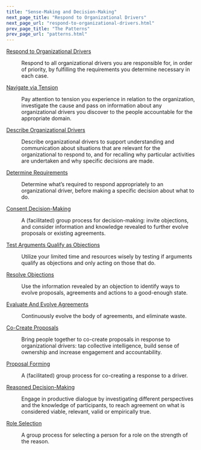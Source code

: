 ```yaml
---
title: "Sense-Making and Decision-Making"
next_page_title: "Respond to Organizational Drivers"
next_page_url: "respond-to-organizational-drivers.html"
prev_page_title: "The Patterns"
prev_page_url: "patterns.html"
---
```



<dl>

  <dt><a href="respond-to-organizational-drivers.html">Respond to Organizational Drivers</a></dt>
  <dd><p>Respond to all organizational drivers you are responsible for, in order of priority, by fulfilling the requirements you determine necessary in each case.</p></dd>

  <dt><a href="navigate-via-tension.html">Navigate via Tension</a></dt>
  <dd><p>Pay attention to tension you experience in relation to the organization, investigate the cause and pass on information about any organizational drivers you discover to the people accountable for the appropriate domain.</p></dd>

  <dt><a href="describe-organizational-drivers.html">Describe Organizational Drivers</a></dt>
  <dd><p>Describe organizational drivers to support understanding and communication about situations that are relevant for the organizational to respond to, and for recalling why particular activities are undertaken and why specific decisions are made.</p></dd>

  <dt><a href="determine-requirements.html">Determine Requirements</a></dt>
  <dd><p>Determine what’s required to respond appropriately to an organizational driver, before making a specific decision about what to do.</p></dd>

  <dt><a href="consent-decision-making.html">Consent Decision-Making</a></dt>
  <dd><p>A (facilitated) group process for decision-making: invite objections, and consider information and knowledge revealed to further evolve proposals or existing agreements.</p></dd>

  <dt><a href="test-arguments-qualify-as-objections.html">Test Arguments Qualify as Objections</a></dt>
  <dd><p>Utilize your limited time and resources wisely by testing if arguments qualify as objections and only acting on those that do.</p></dd>

  <dt><a href="resolve-objections.html">Resolve Objections</a></dt>
  <dd><p>Use the information revealed by an objection to identify ways to evolve proposals, agreements and actions to a good-enough state.</p></dd>

  <dt><a href="evaluate-and-evolve-agreements.html">Evaluate And Evolve Agreements</a></dt>
  <dd><p>Continuously evolve the body of agreements, and eliminate waste.</p></dd>

  <dt><a href="co-create-proposals.html">Co-Create Proposals</a></dt>
  <dd><p>Bring people together to co-create proposals in response to organizational drivers: tap collective intelligence, build sense of ownership and increase engagement and accountability.</p></dd>

  <dt><a href="proposal-forming.html">Proposal Forming</a></dt>
  <dd><p>A (facilitated) group process for co-creating a response to a driver.</p></dd>

  <dt><a href="reasoned-decision-making.html">Reasoned Decision-Making</a></dt>
  <dd><p>Engage in productive dialogue by investigating different perspectives and the knowledge of participants, to reach agreement on what is considered viable, relevant, valid or empirically true.</p></dd>

  <dt><a href="role-selection.html">Role Selection</a></dt>
  <dd><p>A group process for selecting a person for a role on the strength of the reason.</p></dd>
</dl>
